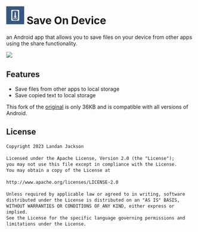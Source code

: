 # <img src="./.github/readme-images/ic_launcher-playstore.png" width="48"> Save On Device

an Android app that allows you to save files on your device from other apps using the share functionality.

<img src="./.github/readme-images/demo.gif" width="250">

## Features
- Save files from other apps to local storage
- Save copied text to local storage

This fork of the [original](https://github.com/lmj0011/save-on-device) is only 36KB and is compatible with all versions of Android.

## License

    Copyright 2023 Landan Jackson

    Licensed under the Apache License, Version 2.0 (the "License");
    you may not use this file except in compliance with the License.
    You may obtain a copy of the License at

    http://www.apache.org/licenses/LICENSE-2.0

    Unless required by applicable law or agreed to in writing, software
    distributed under the License is distributed on an "AS IS" BASIS,
    WITHOUT WARRANTIES OR CONDITIONS OF ANY KIND, either express or implied.
    See the License for the specific language governing permissions and
    limitations under the License.
